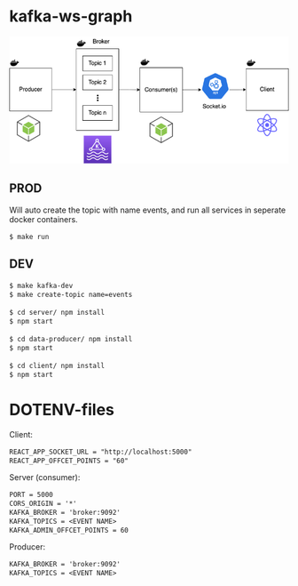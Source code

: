 # kafka-ws-graph

<img src="https://github.com/JesperBry/kafka-ws-graph/blob/main/resources/event-driven-architecture.png" alt="" border="0" />

## PROD

Will auto create the topic with name events, and run all services in seperate docker containers.

```
$ make run
```

## DEV

```
$ make kafka-dev
$ make create-topic name=events

$ cd server/ npm install
$ npm start

$ cd data-producer/ npm install
$ npm start

$ cd client/ npm install
$ npm start

```

# DOTENV-files

Client:

```
REACT_APP_SOCKET_URL = "http://localhost:5000"
REACT_APP_OFFCET_POINTS = "60"
```

Server (consumer):

```
PORT = 5000
CORS_ORIGIN = '*'
KAFKA_BROKER = 'broker:9092'
KAFKA_TOPICS = <EVENT NAME>
KAFKA_ADMIN_OFFCET_POINTS = 60
```

Producer:

```
KAFKA_BROKER = 'broker:9092'
KAFKA_TOPICS = <EVENT NAME>
```
